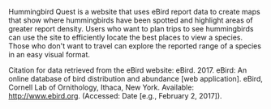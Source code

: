 Hummingbird Quest is a website that uses eBird report data to create maps that show where hummingbirds have been spotted and highlight areas of greater report density.  Users who want to plan trips to see hummingbirds can use the site to efficiently locate the best places to view a species. Those who don't want to travel can explore the reported range of a species in an easy visual format.



Citation for data retrieved from the eBird website:
eBird. 2017. eBird: An online database of bird distribution and abundance [web application]. eBird, Cornell Lab of Ornithology, Ithaca, New York. Available: http://www.ebird.org. (Accessed: Date [e.g., February 2, 2017]).
